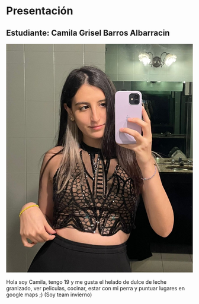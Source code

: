 # Presentación

## Estudiante: Camila Grisel Barros Albarracin

![mi foto](mifoto.jpeg)

Hola soy Camila, tengo 19 y me gusta el helado de dulce de leche granizado, ver peliculas, cocinar, estar con mi perra y puntuar lugares en google maps ;)
(Soy team invierno)

